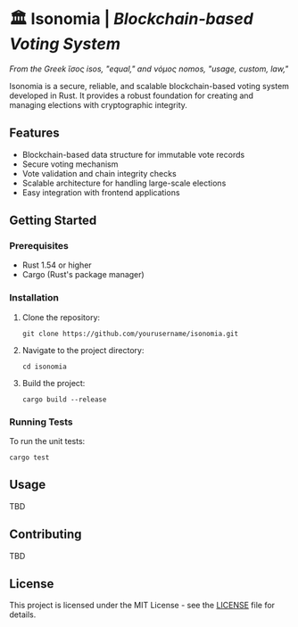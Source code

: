 # 🏛️ Isonomia | _Blockchain-based Voting System_
_From the Greek ἴσος isos, "equal," and νόμος nomos, "usage, custom, law,"_

Isonomia is a secure, reliable, and scalable blockchain-based voting system developed in Rust. It provides a robust foundation for creating and managing elections with cryptographic integrity.

## Features

- Blockchain-based data structure for immutable vote records
- Secure voting mechanism
- Vote validation and chain integrity checks
- Scalable architecture for handling large-scale elections
- Easy integration with frontend applications

## Getting Started

### Prerequisites

- Rust 1.54 or higher
- Cargo (Rust's package manager)

### Installation

1. Clone the repository:
   ```
   git clone https://github.com/yourusername/isonomia.git
   ```

2. Navigate to the project directory:
   ```
   cd isonomia
   ```

3. Build the project:
   ```
   cargo build --release
   ```

### Running Tests

To run the unit tests:

```
cargo test
```

## Usage

TBD

## Contributing

TBD

## License

This project is licensed under the MIT License - see the [LICENSE](LICENSE) file for details.
